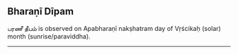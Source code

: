 ## Bharaṇī Dīpam
பரணீ தீபம் is observed on Apabharaṇī nakṣhatram day of Vṛścikaḥ (solar) month (sunrise/paraviddha).



---
